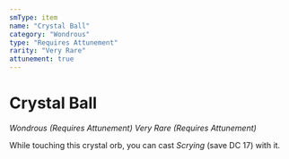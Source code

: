 ```yaml
---
smType: item
name: "Crystal Ball"
category: "Wondrous"
type: "Requires Attunement"
rarity: "Very Rare"
attunement: true
---
```


# Crystal Ball
*Wondrous (Requires Attunement) Very Rare (Requires Attunement)*

While touching this crystal orb, you can cast *Scrying* (save DC 17) with it.
